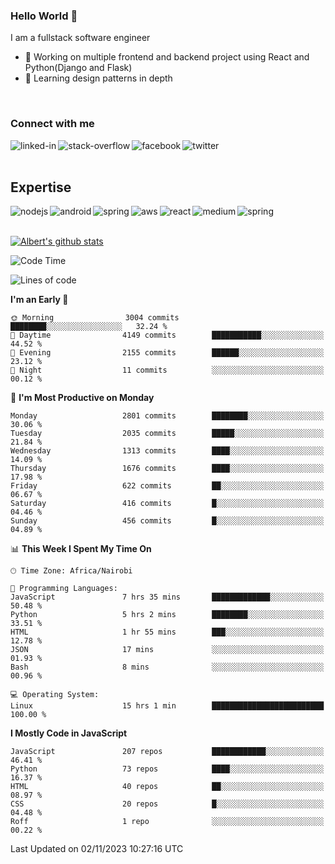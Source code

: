 

### Hello World 👋
I am a fullstack software engineer
- 🔭 Working on multiple frontend and backend project using React and Python(Django and Flask)
- 🌱 Learning design patterns in depth

<br>

### Connect with me

[<img align="left" alt="linked-in" src="https://img.shields.io/badge/linkedin-%230077B5.svg?&style=for-the-badge&logo=linkedin&logoColor=white" />](https://www.linkedin.com/in/albert-byrone/)

<!-- [<img align="left" alt="medium" src="https://img.shields.io/badge/medium-%2312100E.svg?&style=for-the-badge&logo=medium&logoColor=white" />](https://56faisal.medium.com/) -->

[<img align="left" alt="stack-overflow" src="https://img.shields.io/badge/stack%20overflow-FE7A16?logo=stack-overflow&logoColor=white&style=for-the-badge" />](https://stackoverflow.com/users/11916317/albert-byrone)

[<img align="left" alt="facebook" src="https://img.shields.io/badge/facebook-%231877F2.svg?&style=for-the-badge&logo=facebook&logoColor=white" />](https://web.facebook.com/albert.byrone.1/)

[<img align="left" alt="twitter" src="https://img.shields.io/badge/twitter-%231DA1F2.svg?&style=for-the-badge&logo=twitter&logoColor=white" />](https://twitter.com/byrone_albert)

<br>

<br>

## Expertise
<img align="left" alt="nodejs" src="https://img.shields.io/badge/python%20-%2343853D.svg?&style=for-the-badge&logo=node.js&logoColor=white" />
<img align="left" alt="android" src="https://img.shields.io/badge/Flask-3DDC84?logo=android&logoColor=white&style=for-the-badge" />
<img align="left" alt="spring" src="https://img.shields.io/badge/drf%20-%236DB33F.svg?&style=for-the-badge&logo=spring&logoColor=white" />
<img align="left" alt="aws" src="https://img.shields.io/badge/django%20AWS-%23232F3E?logo=amazon-aws&logoColor=white&style=for-the-badge" />
<img align="left" alt="react" src="https://img.shields.io/badge/react%20-%2320232a.svg?&style=for-the-badge&logo=react&logoColor=%2361DAFB" />
<img align="left" alt="medium" src="https://img.shields.io/badge/Angular-%23316192.svg?&style=for-the-badge&logo=postgresql&logoColor=white" />
<img align="left" alt="spring" src="https://img.shields.io/badge/Javascript%20-%236DB33F.svg?&style=for-the-badge&logo=spring&logoColor=white" />
<br>
<br>


[![Albert's github stats](https://github-readme-stats.vercel.app/api?username=Albert-Byrone&count_private=true&show_icons=true&theme=radical&hide_rank=false)](https://github.com/anuraghazra/github-readme-stats)

<!-- [![Top Langs](https://github-readme-stats.vercel.app/api/top-langs/?username=Albert-Byrone&layout=compact)](https://github.com/anuraghazra/github-readme-stats) -->

<!--
**Albert-Byrone/Albert-Byrone** is a ✨ _special_ ✨ repository because its `README.md` (this file) appears on your GitHub profile.

Here are some ideas to get you started:

- 🔭 I’m currently working on ...
- 🌱 I’m currently learning ...
- 👯 I’m looking to collaborate on ...
- 🤔 I’m looking for help with ...
- 💬 Ask me about ...
- 📫 How to reach me: ...
- 😄 Pronouns: ...
- ⚡ Fun fact: ...
-->


<!--START_SECTION:waka-->
![Code Time](http://img.shields.io/badge/Code%20Time-772%20hrs%2027%20mins-blue)

![Lines of code](https://img.shields.io/badge/From%20Hello%20World%20I%27ve%20Written-62.6%20million%20lines%20of%20code-blue)

**I'm an Early 🐤** 

```text
🌞 Morning                3004 commits        ████████░░░░░░░░░░░░░░░░░   32.24 % 
🌆 Daytime                4149 commits        ███████████░░░░░░░░░░░░░░   44.52 % 
🌃 Evening                2155 commits        ██████░░░░░░░░░░░░░░░░░░░   23.12 % 
🌙 Night                  11 commits          ░░░░░░░░░░░░░░░░░░░░░░░░░   00.12 % 
```
📅 **I'm Most Productive on Monday** 

```text
Monday                   2801 commits        ████████░░░░░░░░░░░░░░░░░   30.06 % 
Tuesday                  2035 commits        █████░░░░░░░░░░░░░░░░░░░░   21.84 % 
Wednesday                1313 commits        ████░░░░░░░░░░░░░░░░░░░░░   14.09 % 
Thursday                 1676 commits        ████░░░░░░░░░░░░░░░░░░░░░   17.98 % 
Friday                   622 commits         ██░░░░░░░░░░░░░░░░░░░░░░░   06.67 % 
Saturday                 416 commits         █░░░░░░░░░░░░░░░░░░░░░░░░   04.46 % 
Sunday                   456 commits         █░░░░░░░░░░░░░░░░░░░░░░░░   04.89 % 
```


📊 **This Week I Spent My Time On** 

```text
🕑︎ Time Zone: Africa/Nairobi

💬 Programming Languages: 
JavaScript               7 hrs 35 mins       █████████████░░░░░░░░░░░░   50.48 % 
Python                   5 hrs 2 mins        ████████░░░░░░░░░░░░░░░░░   33.51 % 
HTML                     1 hr 55 mins        ███░░░░░░░░░░░░░░░░░░░░░░   12.78 % 
JSON                     17 mins             ░░░░░░░░░░░░░░░░░░░░░░░░░   01.93 % 
Bash                     8 mins              ░░░░░░░░░░░░░░░░░░░░░░░░░   00.96 % 

💻 Operating System: 
Linux                    15 hrs 1 min        █████████████████████████   100.00 % 
```

**I Mostly Code in JavaScript** 

```text
JavaScript               207 repos           ████████████░░░░░░░░░░░░░   46.41 % 
Python                   73 repos            ████░░░░░░░░░░░░░░░░░░░░░   16.37 % 
HTML                     40 repos            ██░░░░░░░░░░░░░░░░░░░░░░░   08.97 % 
CSS                      20 repos            █░░░░░░░░░░░░░░░░░░░░░░░░   04.48 % 
Roff                     1 repo              ░░░░░░░░░░░░░░░░░░░░░░░░░   00.22 % 
```




 Last Updated on 02/11/2023 10:27:16 UTC
<!--END_SECTION:waka-->
